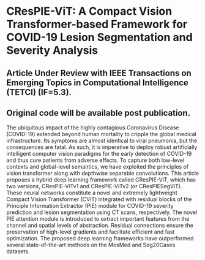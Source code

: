 # CResPIE-ViT: A Compact Vision Transformer-based Framework for COVID-19 Lesion Segmentation and Severity Analysis

## Article Under Review with IEEE Transactions on Emerging Topics in Computational Intelligence (TETCI) (IF=5.3).
## Original code will be available post publication.

The ubiquitous impact of the highly contagious
Coronavirus Disease (COVID-19) extended beyond human mortality
to cripple the global medical infrastructure. Its symptoms
are almost identical to viral pneumonia, but the consequences
are fatal. As such, it is imperative to deploy robust artificially
intelligent computer vision paradigms for the early detection
of COVID-19 and thus cure patients from adverse effects. To
capture both low-level contexts and global-level semantics, we
have exploited the principles of vision transformer along with
depthwise separable convolutions. This article proposes a hybrid
deep learning framework called CResPIE-ViT, which has two
versions, CResPIE-ViTv1 and CResPIE-ViTv2 (or CResPIESegViT).
These neural networks constitute a novel and extremely
lightweight Compact Vision Transformer (CViT) integrated with
residual blocks of the Principle Information Extractor (PIE) module
for COVID-19 severity prediction and lesion segmentation
using CT scans, respectively. The novel PIE attention module
is introduced to extract important features from the channel
and spatial levels of abstraction. Residual connections ensure the
preservation of high-level gradients and facilitate efficient and
fast optimization. The proposed deep learning frameworks have
outperformed several state-of-the-art methods on the MosMed
and Seg20Cases datasets.



